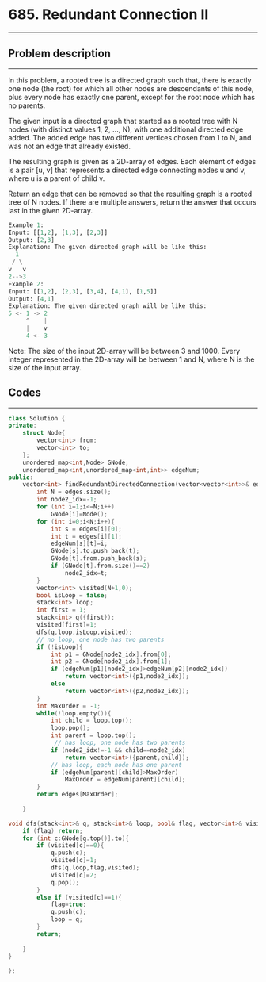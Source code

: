 
# 685. Redundant Connection II
---
## Problem description
---
In this problem, a rooted tree is a directed graph such that, there is exactly one node (the root) for which all other nodes are descendants of this node, plus every node has exactly one parent, except for the root node which has no parents.

The given input is a directed graph that started as a rooted tree with N nodes (with distinct values 1, 2, ..., N), with one additional directed edge added. The added edge has two different vertices chosen from 1 to N, and was not an edge that already existed.

The resulting graph is given as a 2D-array of edges. Each element of edges is a pair [u, v] that represents a directed edge connecting nodes u and v, where u is a parent of child v.

Return an edge that can be removed so that the resulting graph is a rooted tree of N nodes. If there are multiple answers, return the answer that occurs last in the given 2D-array.
```python
Example 1:
Input: [[1,2], [1,3], [2,3]]
Output: [2,3]
Explanation: The given directed graph will be like this:
  1
 / \
v   v
2-->3
Example 2:
Input: [[1,2], [2,3], [3,4], [4,1], [1,5]]
Output: [4,1]
Explanation: The given directed graph will be like this:
5 <- 1 -> 2
     ^    |
     |    v
     4 <- 3
```

Note:
The size of the input 2D-array will be between 3 and 1000.
Every integer represented in the 2D-array will be between 1 and N, where N is the size of the input array.

## Codes
---

```cpp
class Solution {
private:
    struct Node{
        vector<int> from;
        vector<int> to;
    };
    unordered_map<int,Node> GNode;
    unordered_map<int,unordered_map<int,int>> edgeNum;
public:
    vector<int> findRedundantDirectedConnection(vector<vector<int>>& edges) {
        int N = edges.size();
        int node2_idx=-1;
        for (int i=1;i<=N;i++)
            GNode[i]=Node();
        for (int i=0;i<N;i++){
            int s = edges[i][0];
            int t = edges[i][1];
            edgeNum[s][t]=i;
            GNode[s].to.push_back(t);
            GNode[t].from.push_back(s);
            if (GNode[t].from.size()==2)
                node2_idx=t;
        }
        vector<int> visited(N+1,0);
        bool isLoop = false;
        stack<int> loop;
        int first = 1;
        stack<int> q({first});
        visited[first]=1;
        dfs(q,loop,isLoop,visited);
        // no loop, one node has two parents
        if (!isLoop){
            int p1 = GNode[node2_idx].from[0];
            int p2 = GNode[node2_idx].from[1];
            if (edgeNum[p1][node2_idx]>edgeNum[p2][node2_idx])
                return vector<int>({p1,node2_idx});
            else
                return vector<int>({p2,node2_idx});
        }
        int MaxOrder = -1;
        while(!loop.empty()){
            int child = loop.top();
            loop.pop();
            int parent = loop.top();
             // has loop, one node has two parents
            if (node2_idx!=-1 && child==node2_idx)
                return vector<int>({parent,child});
            // has loop, each node has one parent
            if (edgeNum[parent][child]>MaxOrder)
                MaxOrder = edgeNum[parent][child];            
        }
        return edges[MaxOrder];
        
    }

void dfs(stack<int>& q, stack<int>& loop, bool& flag, vector<int>& visited){
    if (flag) return;
    for (int c:GNode[q.top()].to){
        if (visited[c]==0){
            q.push(c);
            visited[c]=1;
            dfs(q,loop,flag,visited);
            visited[c]=2;
            q.pop();
        }
        else if (visited[c]==1){
            flag=true;
            q.push(c);
            loop = q;
        }
        return;
        
    }
}
    
};
```